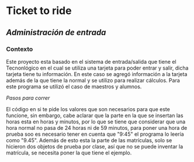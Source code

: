 # Ticket to ride
##  *Administración de entrada*
### Contexto

Este proyecto esta basado en el sistema de entrada/salida que tiene el Tecnonlógico
en el cual se utiliza una tarjeta para poder entrar y salir, dicha tarjeta tiene tu
información. 
En este caso se agregó información a la tarjeta además de la que tiene la normal y 
se utilizo para realizar cálculos. Para este programa se utilizó el caso de maestros y alumnos.

*Pasos para correr*

El código en si te pide los valores que son necesarios para que este funcione, sin embargo, cabe aclarar que la parte en la que se insertan las horas
esta en horas y minutos, por lo que se tiene que considerar que una hora normal no pasa de 24 horas ni de 59 minutos, para poner una hora de prueba
soo es necesario tener en cuenta que "9:45" el programa lo leería como "9.45". 
Además de esto esta la parte de las matrículas, solo se hicieron dos objetos de prueba por clase, así que no se puede inventar la matrícula, 
se necesita poner la que tiene el ejemplo. 
